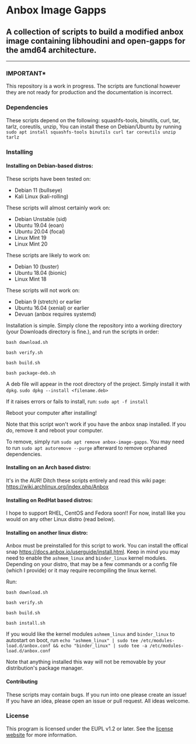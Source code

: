 # Anbox Image Gapps
## A collection of scripts to build a modified anbox image containing libhoudini and open-gapps for the amd64 architecture.
---

### **IMPORTANT***

This repository is a work in progress. The scripts are functional however they are not ready for production and the documentation is incorrect.

### Dependencies

These scripts depend on the following: squashfs-tools, binutils, curl, tar, tarlz, coreutils, unzip, You can install these on Debian/Ubuntu by running `sudo apt install squashfs-tools binutils curl tar coreutils unzip tarlz`

### Installing

#### Installing on Debian-based distros:

These scripts have been tested on:
 - Debian 11 (bullseye)
 - Kali Linux (kali-rolling)

These scripts will almost certainly work on:
 - Debian Unstable (sid)
 - Ubuntu 19.04 (eoan)
 - Ubuntu 20.04 (focal)
 - Linux Mint 19
 - Linux Mint 20

These scripts are likely to work on:
 - Debian 10 (buster)
 - Ubuntu 18.04 (bionic)
 - Linux Mint 18

These scripts will not work on:
 - Debian 9 (stretch) or earlier
 - Ubuntu 16.04 (xenial) or earlier
 - Devuan (anbox requires systemd)

Installation is simple. Simply clone the repository into a working directory (your Downloads directory is fine.), and run the scripts in order:

`bash download.sh`

`bash verify.sh`

`bash build.sh`

`bash package-deb.sh`

A deb file will appear in the root directory of the project. Simply install it with `dpkg`.
`sudo dpkg --install <filename.deb>`

If it raises errors or fails to install, run:
`sudo apt -f install`

Reboot your computer after installing!

Note that this script won't work if you have the anbox snap installed. If you do, remove it and reboot your computer.

To remove, simply run `sudo apt remove anbox-image-gapps`. You may need to run `sudo apt autoremove --purge` afterward to remove orphaned dependencies.

#### Installing on an Arch based distro:

It's in the AUR! Ditch these scripts entirely and read this wiki page: https://wiki.archlinux.org/index.php/Anbox

#### Installing on RedHat based distros:

I hope to support RHEL, CentOS and Fedora soon!! For now, install like you would on any other Linux distro (read below).

#### Installing on another linux distro:

Anbox must be preinstalled for this script to work. You can install the offical snap https://docs.anbox.io/userguide/install.html. Keep in mind you may need to enable the `ashmem_linux` and `binder_linux` kernel modules. Depending on your distro, that may be a few commands or a config file (which I provide) or it may require recompiling the linux kernel.

Run:

`bash download.sh`

`bash verify.sh`

`bash build.sh`

`bash install.sh`

If you would like the kernel modules `ashmem_linux` and `binder_linux` to autostart on boot, run `echo "ashmem_linux" | sudo tee /etc/modules-load.d/anbox.conf && echo "binder_linux" | sudo tee -a /etc/modules-load.d/anbox.conf`

Note that anything installed this way will not be removable by your distribution's package manager.

#### Contributing
These scripts may contain bugs. If you run into one please create an issue!
If you have an idea, please open an issue or pull request. All ideas welcome.

### License
This program is licensed under the EUPL v1.2 or later. See the [license website](https://www.eupl.eu/) for more information.
